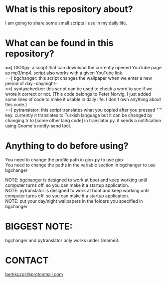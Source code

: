 # What is this repository about?
I am going to share some small scripts I use in my daily life.

# What can be found in this repository?
==[ GIOXpy: a script that can download the currently opened YouTube page as mp3/mp4. script also works with a given YouTube link.           
==[ bgchanger: this script changes the wallpaper when we enter a new period of day -day/night-                                                    
==[ syntaxchecker: this script can be used to check a word to see if we wrote it correct or not. (This code belongs to Peter Norvig. I just added some lines of code to make it usable in daily life. I don't own anything about this code.)                                                    
==[ pytranslator: this script translates what you copied after you pressed "`" key. currently it translates to Turkish language but it can be changed by changing tr to [some other lang code] in translator.py. it sends a notification using Gnome's notify-send tool.

                                                                                                                                                                                                                                                                                      
# Anything to do before using?
You need to change the profile path in giox.py to use giox                                                                          
You need to change the paths in the variable section in bgchanger to use bgchanger                                                  
                                                                                                                                                                                                                                                                   
NOTE: bgchanger is designed to work at boot and keep working until computer turns off. so you can make it a startup application.       
NOTE: pytranslator is designed to work at boot and keep working until computer turns off. so you can make it a startup application.                                   
NOTE: put your day/night wallpapers in the folders you specified in bgchanger 
                                                                                                                                                                                                                                                                                                                                                                                                                                                
# BIGGEST NOTE:
bgchanger and pytranslator only works under Gnome3.
                                                                                                                                                                                                                                                                                      
# CONTACT
berkkuzgil@protonmail.com
